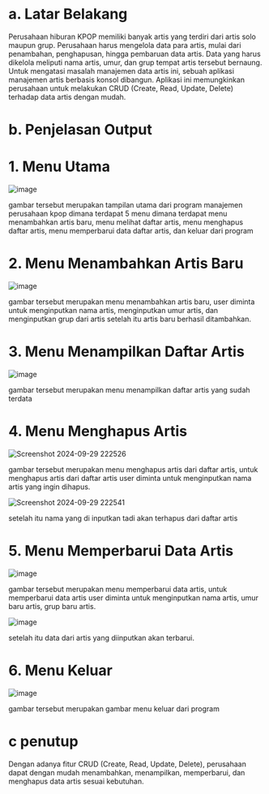 # a. Latar Belakang
Perusahaan hiburan KPOP memiliki banyak artis yang terdiri dari artis solo maupun grup. Perusahaan harus mengelola data para artis, mulai dari penambahan, penghapusan, hingga pembaruan data artis. Data yang harus dikelola meliputi nama artis, umur, dan grup tempat artis tersebut bernaung. Untuk mengatasi masalah manajemen data artis ini, sebuah aplikasi manajemen artis berbasis konsol dibangun. Aplikasi ini memungkinkan perusahaan untuk melakukan CRUD (Create, Read, Update, Delete) terhadap data artis dengan mudah.

 # b. Penjelasan Output
 # 1. Menu Utama
 
 ![image](https://github.com/user-attachments/assets/8f6a397d-5add-477f-b6b9-66e891c06b14)
 
gambar tersebut merupakan tampilan utama dari program manajemen perusahaan kpop dimana terdapat 5 menu dimana terdapat menu menambahkan artis baru, menu melihat daftar artis, menu menghapus daftar artis, menu memperbarui data daftar artis, dan keluar dari program

# 2. Menu Menambahkan Artis Baru

![image](https://github.com/user-attachments/assets/00836eac-ce71-41e2-bc8e-9e09dd7951fc)

gambar tersebut merupakan menu menambahkan  artis baru, user diminta untuk menginputkan nama artis, menginputkan umur artis, dan menginputkan grup dari artis setelah itu artis baru berhasil ditambahkan.

# 3. Menu Menampilkan Daftar Artis 

![image](https://github.com/user-attachments/assets/d944ef55-3500-4218-919f-cb4ef1d8cbba)

gambar tersebut merupakan menu menampilkan daftar artis yang sudah terdata 

# 4. Menu Menghapus Artis

![Screenshot 2024-09-29 222526](https://github.com/user-attachments/assets/e2b2e1f1-4315-491b-92f9-fc9a683ff531)

gambar tersebut merupakan menu menghapus artis dari daftar artis, untuk menghapus artis dari daftar artis user diminta untuk menginputkan nama artis yang ingin dihapus.

![Screenshot 2024-09-29 222541](https://github.com/user-attachments/assets/c6353a63-5e44-46b4-85f3-0899a077dca3)

setelah itu nama yang di inputkan tadi akan terhapus dari daftar artis

# 5. Menu Memperbarui Data Artis

![image](https://github.com/user-attachments/assets/73b5df60-e027-4576-931e-b6a6a972ab93)

gambar tersebut merupakan menu memperbarui data artis, untuk memperbarui data artis user diminta untuk menginputkan nama artis, umur baru artis, grup baru artis. 

![image](https://github.com/user-attachments/assets/0505a32b-6a7d-4463-ab34-97e2daa3fd5d)

setelah itu data dari artis yang diinputkan akan terbarui.

# 6. Menu Keluar 

![image](https://github.com/user-attachments/assets/427b9fad-501b-453a-8d03-7912e99f808f)

gambar tersebut merupakan gambar menu keluar dari program 

# c penutup

Dengan adanya fitur CRUD (Create, Read, Update, Delete), perusahaan dapat dengan mudah menambahkan, menampilkan, memperbarui, dan menghapus data artis sesuai kebutuhan.





